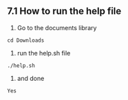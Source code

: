 ## 7.1 How to run the help file
1. Go to the documents library

```
cd Downloads
```
1. run the help.sh file

```
./help.sh
```

1. and done

```
Yes
```
